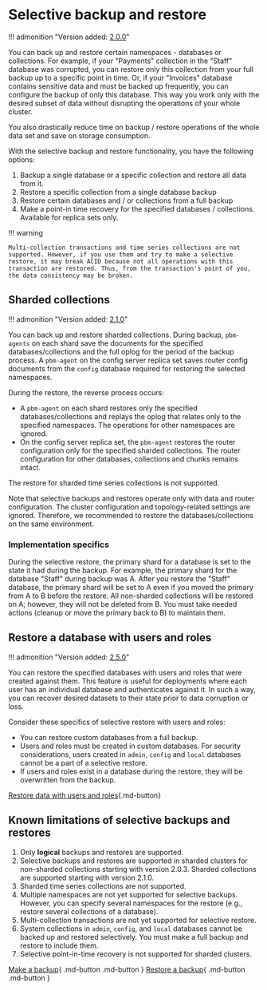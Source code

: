 # Selective backup and restore

!!! admonition "Version added: [2.0.0](../release-notes/2.0.0.md)"

You can back up and restore certain namespaces - databases or collections. For example, if your "Payments" collection in the "Staff" database was corrupted, you can restore only this collection from your full backup up to a specific point in time. Or, if your "Invoices" database contains sensitive data and must be backed up frequently, you can configure the backup of only this database. This way you work only with the desired subset of data without disrupting the operations of your whole cluster. 

You also drastically reduce time on backup / restore operations of the whole data set and save on storage consumption.

With the selective backup and restore functionality, you have the following options:

1.	Backup a single database or a specific collection and restore all data from it. 
2.	Restore a specific collection from a single database backup
3.	Restore certain databases and / or collections from a full backup
4.	Make a point-in time recovery for the specified databases / collections. Available for replica sets only.

!!! warning

    Multi-collection transactions and time series collections are not supported. However, if you use them and try to make a selective restore, it may break ACID because not all operations with this transaction are restored. Thus, from the transaction's point of you, the data consistency may be broken.


## Sharded collections

!!! admonition "Version added: [2.1.0](../release-notes/2.1.0.md)"

You can back up and restore sharded collections. During backup, `pbm-agents` on each shard save the documents for the specified databases/collections and the full oplog for the period of the backup process. A `pbm-agent` on the config server replica set saves router config documents from the `config` database required for restoring the selected namespaces.

During the restore, the reverse process occurs:

* A `pbm-agent` on each shard restores only the specified databases/collections and replays the oplog that relates only to the specified namespaces. The operations for other namespaces are ignored.
* On the config server replica set, the `pbm-agent` restores the router configuration only for the specified sharded collections. The router configuration for other databases, collections and chunks remains intact.

The restore for sharded time series collections is not supported.

Note that selective backups and restores operate only with data and router configuration. The cluster configuration and topology-related settings are ignored. Therefore, we recommended to restore the databases/collections on the same environment.

### Implementation specifics

During the selective restore, the primary shard for a database is set to the state it had during the backup. For example, the primary shard for the database "Staff" during backup was A. After you restore the  "Staff" database, the primary shard will be set to A even if you moved the primary from A to B before the restore. All non-sharded collections will be restored on A; however, they will not be deleted from B. You must take needed actions (cleanup or move the primary back to B) to maintain them. 

## Restore a database with users and roles

!!! admonition "Version added: [2.5.0](../release-notes/2.5.0.md)"

You can restore the specified databases with users and roles that were created against them. This feature is useful for deployments where each user has an individual database and authenticates against it. In such a way, you can recover desired datasets to their state prior to data corruption or loss.

Consider these specifics of selective restore with users and roles:

* You can restore custom databases from a full backup. 
* Users and roles must be created in custom databases. For security considerations, users created in `admin`, `config` and `local` databases cannot be a part of a selective restore.
* If users and roles exist in a database during the restore, they will be overwritten from the backup.

[Restore data with users and roles](../usage/restore.md#__tabbed_2_3){.md-button}

## Known limitations of selective backups and restores

1. Only **logical** backups and restores are supported.
2. Selective backups and restores are supported in sharded clusters for non-sharded collections starting with version 2.0.3. Sharded collections are supported starting with version 2.1.0. 
3. Sharded time series collections are not supported.
4. Multiple namespaces are not yet supported for selective backups. However, you can specify several namespaces for the restore (e.g., restore several collections of a database).
5. Multi-collection transactions are not yet supported for selective restore.
6. System collections in ``admin``, ``config``, and ``local`` databases cannot be backed up and restored selectively. You must make a full backup and restore to include them.
7. Selective point-in-time recovery is not supported for sharded clusters.

[Make a backup](../usage/start-backup.md){ .md-button .md-button }
[Restore a backup](../usage/restore.md){ .md-button .md-button }
